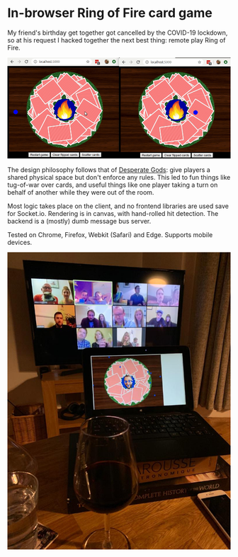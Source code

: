# In-browser Ring of Fire card game

My friend's birthday get together got cancelled by the COVID-19 lockdown, so at his request I hacked together the next best thing: remote play Ring of Fire.

![Demo video](readme_imgs/demo.gif?raw=true)

The design philosophy follows that of [Desperate Gods](https://www.wolfire.com/desperate-gods): give players a shared physical space but don't enforce any rules. This led to fun things like tug-of-war over cards, and useful things like one player taking a turn on behalf of another while they were out of the room.

Most logic takes place on the client, and no frontend libraries are used save for Socket.io. Rendering is in canvas, with hand-rolled hit detection. The backend is a (mostly) dumb message bus server.

Tested on Chrome, Firefox, Webkit (Safari) and Edge. Supports mobile devices.

![Zoom call](readme_imgs/zoom_photo.jpg?raw=true)

